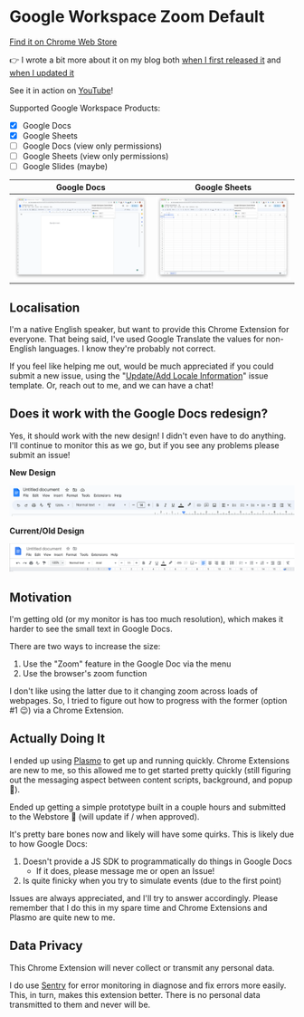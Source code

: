 # Google Workspace Zoom Default

[Find it on Chrome Web Store](https://chrome.google.com/webstore/detail/google-docs-zoom-default/nflkcdlimipkgbacnfnhfecjgmojhklo)

👉 I wrote a bit more about it on my blog both [when I first released it](https://words.byvernacchia.com/blog/my-first-chrome-extension/)
and [when I updated it](https://words.byvernacchia.com/blog/2023/03/introducing-google-workspace-zoom-default/)

See it in action on [YouTube](https://youtu.be/ZbcpamEBEPU)!

Supported Google Workspace Products:

- [x] Google Docs
- [x] Google Sheets
- [ ] Google Docs (view only permissions)
- [ ] Google Sheets (view only permissions)
- [ ] Google Slides (maybe)

| Google Docs                         | Google Sheets                         |
|-------------------------------------|---------------------------------------|
| ![](./docs/img/docs-screenshot.png) | ![](./docs/img/sheets-screenshot.png) |

## Localisation

I'm a native English speaker, but want to provide this Chrome Extension for everyone. That being said,
I've used Google Translate the values for non-English languages. I know they're probably not correct.

If you feel like helping me out, would be much appreciated if you could submit a new issue, using the
"[Update/Add Locale Information](https://github.com/vernak2539/chrome-extension-google-doc-default-zoom/issues/new/choose)"
issue template. Or, reach out to me, and we can have a chat!

## Does it work with the Google Docs redesign?

Yes, it should work with the new design! I didn't even have to do anything. I'll continue to monitor this as we go, but
if you see any problems please submit an issue!

**New Design**

![](./docs/img/google-docs-new-design.png)

**Current/Old Design**

![](./docs/img/google-docs-current-old-design.png)

## Motivation

I'm getting old (or my monitor is has too much resolution), which makes it harder to see the small text in Google Docs.

There are two ways to increase the size:

1. Use the "Zoom" feature in the Google Doc via the menu
2. Use the browser's zoom function

I don't like using the latter due to it changing zoom across loads of webpages. So, I tried to figure out how to progress
with the former (option #1 :wink:) via a Chrome Extension.

## Actually Doing It

I ended up using [Plasmo](https://docs.plasmo.com/) to get up and running quickly. Chrome Extensions are new to me, so
this allowed me to get started pretty quickly (still figuring out the messaging aspect between content scripts, background,
and popup :grimacing:).

Ended up getting a simple prototype built in a couple hours and submitted to the Webstore :crossed_fingers: (will update
if / when approved).

It's pretty bare bones now and likely will have some quirks. This is likely due to how Google Docs:

1. Doesn't provide a JS SDK to programmatically do things in Google Docs
   - If it does, please message me or open an Issue!
2. Is quite finicky when you try to simulate events (due to the first point)

Issues are always appreciated, and I'll try to answer accordingly. Please remember that I do this in my spare time and
Chrome Extensions and Plasmo are quite new to me.

## Data Privacy

This Chrome Extension will never collect or transmit any personal data.

I do use [Sentry](https://sentry.io/welcome/) for error monitoring in diagnose and fix errors more easily. This, in turn,
makes this extension better. There is no personal data transmitted to them and never will be.
